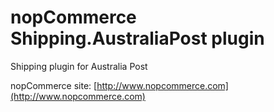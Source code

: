 ﻿nopCommerce Shipping.AustraliaPost plugin
===========
Shipping plugin for Australia Post


nopCommerce site: [http://www.nopcommerce.com](http://www.nopcommerce.com)

